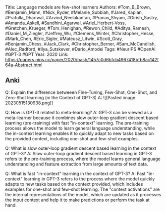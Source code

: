 Title: Language models are few-shot learners
Authors: #Tom_B_Brown, #Benjamin_Mann, #Nick_Ryder, #Melanie_Subbiah, #Jared_Kaplan, #Prafulla_Dhariwal, #Arvind_Neelakantan, #Pranav_Shyam, #Girish_Sastry, #Amanda_Askell, #Sandhini_Agarwal, #Ariel_Herbert-Voss, #Gretchen_Krueger, #Tom_Henighan, #Rewon_Child, #Aditya_Ramesh, #Daniel_M_Ziegler, #Jeffrey_Wu, #Clemens_Winter, #Christopher_Hesse, #Mark_Chen, #Eric_Sigler, #Mateusz_Litwin, #Scott_Gray, #Benjamin_Chess, #Jack_Clark, #Christopher_Berner, #Sam_McCandlish, #Alec_Radford, #Ilya_Sutskever, #Dario_Amodei
Tags:  #NeurIPS #OpenAI #GPT-3 #GPT
Year: 2020
Link: https://papers.nips.cc/paper/2020/hash/1457c0d6bfcb4967418bfb8ac142f64a-Abstract.html

## Anki

Q: Explain the difference betweeen Fine-Tuning, Few-Shot, One-Shot, and Zero-Shot learning (ni the Context of GPT-3)
A:
![[Pasted image 20230515130938.png]]

Q: How is GPT-3 related to meta-learning?
A: GPT-3 can be viewed as a meta-learner because it combines slow outer-loop gradient descent based learning (pre-training) with fast "in-context" learning. The pre-training process allows the model to learn general language understanding, while the in-context learning enables it to quickly adapt to new tasks based on the provided context, including one-shot and few-shot examples.
<!--ID: 1684171529934-->


Q: What is slow outer-loop gradient descent based learning in the context of GPT-3?
A: Slow outer-loop gradient descent based learning in GPT-3 refers to the pre-training process, where the model learns general language understanding and feature extraction from large amounts of text data.
<!--ID: 1684171529945-->


Q: What is fast "in-context" learning in the context of GPT-3?
A: Fast "in-context" learning in GPT-3 refers to the process where the model quickly adapts to new tasks based on the context provided, which includes examples for one-shot and few-shot learning. The "context activations" are the internal representations of the model, which are updated as it processes the input context and help it to make predictions or perform the task at hand.
<!--ID: 1684171529948-->
